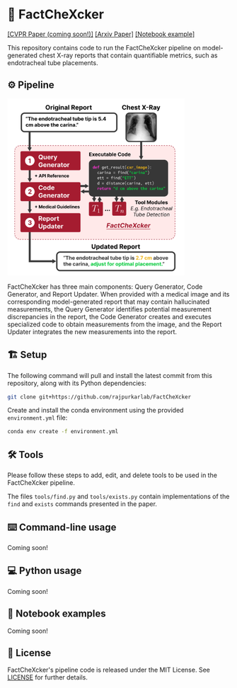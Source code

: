 # 🩻 FactCheXcker

[[CVPR Paper (coming soon!)]]()
[[Arxiv Paper]](https://arxiv.org/abs/2411.18672)
[[Notebook example]]()

This repository contains code to run the FactCheXcker pipeline on model-generated chest X-ray reports that contain quantifiable metrics, such as endotracheal tube placements.

## ⚙️ Pipeline

<img src="https://github.com/rajpurkarlab/FactCheXcker/blob/main/assets/pipeline-square.png" width="400"/>

FactCheXcker has three main components: Query Generator, Code Generator, and Report Updater. When provided with a medical image and its corresponding model-generated report that may contain hallucinated measurements, the Query Generator identifies potential measurement discrepancies in the report, the Code Generator creates and executes specialized code to obtain measurements from the image, and the Report Updater integrates the new measurements into the report.

## 🏗️ Setup

The following command will pull and install the latest commit from this repository, along with its Python dependencies:

```bash
git clone git+https://github.com/rajpurkarlab/FactCheXcker
```

Create and install the conda environment using the provided `environment.yml` file:

```bash
conda env create -f environment.yml
```

## 🛠️ Tools

Please follow these steps to add, edit, and delete tools to be used in the FactCheXcker pipeline.

The files `tools/find.py` and `tools/exists.py` contain implementations of the `find` and `exists` commands presented in the paper.

## ⌨️ Command-line usage

Coming soon!

## 💻 Python usage

Coming soon!

## 📒 Notebook examples

Coming soon!

## 🔖 License

FactCheXcker's pipeline code is released under the MIT License. See [LICENSE]() for further details.
